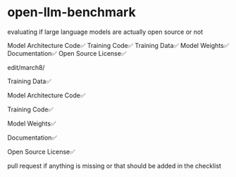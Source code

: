 # open-llm-benchmark

evaluating if large language models are actually open source or not

Model Architecture Code✅
Training Code✅
Training Data✅
Model Weights✅
Documentation✅
Open Source License✅


edit/march8/

Training Data✅


Model Architecture Code✅


Training Code✅


Model Weights✅


Documentation✅


Open Source License✅



pull request if anything is missing or that should be added in the checklist
